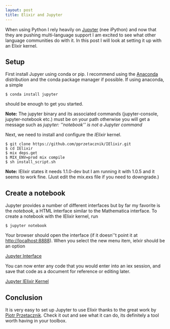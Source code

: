 ```yaml
---
layout: post
title: Elixir and Jupyter
---
```


When using Python I rely heavily on [Jupyter](https://jupyter.org/) (nee iPython) and now that they are pushing multi-language support I am excited to see what other language communities do with it. In this post I will look at setting it up with an Elixir kernel.
<!--excerpt-->

## Setup

First install Jupyer using conda or pip. I recommend using the [Anaconda](http://continuum.io/downloads) distribution and the conda package manager if possible. If using anaconda, a simple

```
$ conda install jupyter
```

should be enough to get you started. 

**Note:** The jupyter binary and its associated commands (jupyter-console, jupyter-notebook etc.) must be on your path otherwise you will get a message such as *jupyter: ''notebook'' is not a Jupyter command*

Next, we need to install and configure the *IElixir* kernel.

```
$ git clone https://github.com/pprzetacznik/IElixir.git
$ cd IElixir
$ mix deps.get
$ MIX_ENV=prod mix compile
$ sh install_script.sh
```
**Note:** IElixir states it needs 1.1.0-dev but I am running it with 1.0.5 and it seems to work fine. (Just edit the mix.exs file if you need to downgrade.)


## Create a notebook

Jupyter provides a number of different interfaces but by far my favorite is the *notebook*, a HTML interface similar to the Mathematica interface. To create a notebook with the IElixir kernel, run

```
$ jupyter notebook
```

Your browser should open the interface (if it doesn''t point it at [http://localhost:8888](http://localhost:8888)). When you select the new menu item, ielxir should be an option

[Jupyter Interface](/images/Screen-Shot-2015-09-08-at-17-01-00.png)

You can now enter any code that you would enter into an iex session, and save that code as a document for reference or editing later.

[Jupyter IElixir Kernel](/images/Screen-Shot-2015-09-08-at-17-03-38-1.png)

## Conclusion

It is very easy to set up Jupyter to use Elixir thanks to the great work by [Piotr Przetacznik](https://twitter.com/pprzetacznik). Check it out and see what it can do, its definitely a tool worth having in your toolbox.

